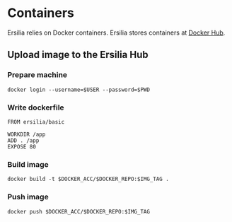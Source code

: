 # Containers

Ersilia relies on Docker containers.
Ersilia stores containers at [Docker Hub](https://hub.docker.com/orgs/ersiliaos).


## Upload image to the Ersilia Hub

### Prepare machine

```
docker login --username=$USER --password=$PWD
```

### Write dockerfile

```
FROM ersilia/basic

WORKDIR /app
ADD . /app
EXPOSE 80

```

### Build image
```
docker build -t $DOCKER_ACC/$DOCKER_REPO:$IMG_TAG .
```

### Push image

```
docker push $DOCKER_ACC/$DOCKER_REPO:$IMG_TAG
```
